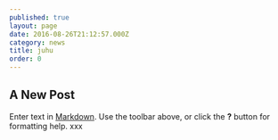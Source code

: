 ```yaml
---
published: true
layout: page
date: 2016-08-26T21:12:57.000Z
category: news
title: juhu
order: 0
---
```

## A New Post

Enter text in [Markdown](http://daringfireball.net/projects/markdown/). Use the toolbar above, or click the **?** button for formatting help. xxx
